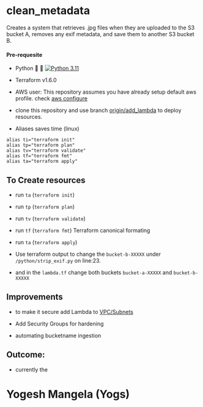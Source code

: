 # clean_metadata
Creates a system that retrieves .jpg files when they are uploaded to the S3 bucket A, removes any exif metadata,  and save them to another S3 bucket B.

#### Pre-requesite
- Python 🐍  🐍
[![Python 3.11](https://img.shields.io/badge/python-3.11-green.svg)](https://www.python.org/downloads/release/python-3110/) 
- Terraform v1.6.0 
- AWS user:
    This repository assumes you have already setup default aws profile. check [aws configure](https://wellarchitectedlabs.com/common/documentation/aws_credentials/)
- clone this repository and use branch [origin/add_lambda](https://github.com/yogmangela/clean_metadata.git) to deploy resources.

- Aliases saves time (linux)
```console
alias ti="terraform init"
alias tp="terraform plan"
alias tv="terraform validate"
alias tf="terraform fmt"
alias ta="terraform apply"
```

## To Create resources
- run ```ta```  (```terraform init```)
- run ```tp```  (```terraform plan```)
- run ```tv```  (```terraform validate```)
- run ```tf```  (```terraform fmt```) Terraform canonical formating
- run ```ta```  (```terraform apply```) 

- Use terraform output to change the `bucket-b-XXXXX` under `/python/strip_exif.py` on line:23.
- and in the `lambda.tf` change both buckets `bucket-a-XXXXX` and `bucket-b-XXXXX`


## Improvements

- to make it secure add Lambda to [VPC/Subnets](https://github.com/terraform-aws-modules/terraform-aws-lambda/blob/v6.0.1/examples/with-vpc/main.tf)

- Add Security Groups for hardening  

- automating bucketname ingestion

## Outcome:

- currently the 
# Yogesh Mangela (Yogs)




